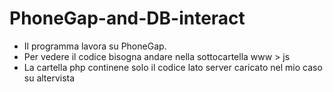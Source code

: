 # PhoneGap-and-DB-interact

- Il programma lavora su PhoneGap.
- Per vedere il codice bisogna andare nella sottocartella www > js
- La cartella php continene solo il codice lato server caricato nel mio caso su altervista
